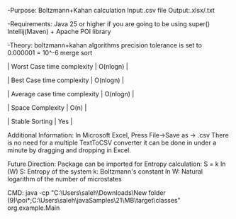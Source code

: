 
-Purpose:
Boltzmann+Kahan calculation
Input:.csv file
Output:.xlsx/.txt


-Requirements:
Java 25 or higher   if you are going to be using super()
Intellij(Maven) + Apache POI library

-Theory:
boltzmann+kahan algorithms
precision tolerance is set to 0.000001 = 10^-6
merge sort

| Worst Case time complexity   | O(nlogn) |

| Best Case time complexity    | O(nlogn) |

| Average case time complexity | O(nlogn) |

| Space Complexity             | O(n)     |

| Stable Sorting               | Yes      |

Additional Information:
In Microsoft Excel, Press File->Save as -> .csv
There is no need for a multiple TextToCSV converter it can be done in under a minute by dragging and dropping in Excel.

Future Direction:
Package can be imported for Entropy calculation:
S = k ln (W)
S: Entropy of the system
k: Boltzmann's constant
ln W: Natural logarithm of the number of microstates

CMD:
java -cp "C:\Users\saleh\Downloads\New folder (9)\poi\*;C:\Users\saleh\javaSamples\21\MB\target\classes" org.example.Main
